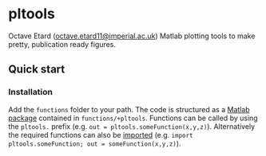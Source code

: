 # pltools
Octave Etard (octave.etard11@imperial.ac.uk)
Matlab plotting tools to make pretty, publication ready figures.

## Quick start

### Installation
Add the `functions` folder to your path. The code is structured as a [Matlab package](https://uk.mathworks.com/help/matlab/matlab_oop/scoping-classes-with-packages.html) contained in `functions/+pltools`. Functions can be called by using the `pltools.` prefix (e.g. `out = pltools.someFunction(x,y,z)`). Alternatively the required functions can also be [imported](https://uk.mathworks.com/help/matlab/matlab_oop/importing-classes.html) (e.g. `import pltools.someFunction; out = someFunction(x,y,z)`).
